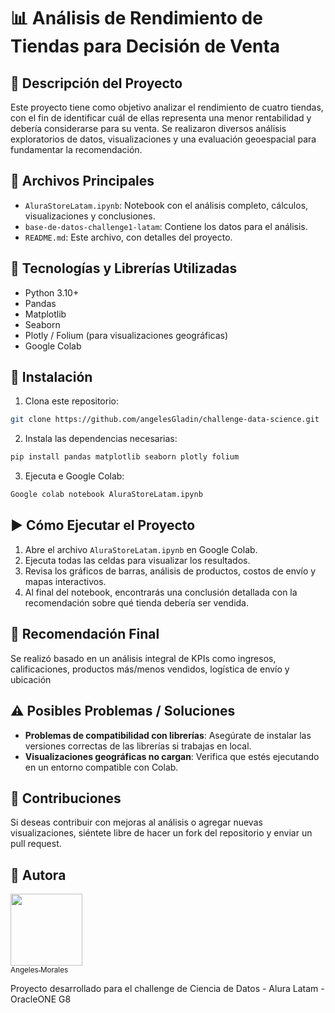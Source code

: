# :bar_chart: Análisis de Rendimiento de Tiendas para Decisión de Venta

## :pushpin: Descripción del Proyecto

Este proyecto tiene como objetivo analizar el rendimiento de cuatro tiendas, con el fin de identificar cuál de ellas representa una menor rentabilidad y debería considerarse para su venta. Se realizaron diversos análisis exploratorios de datos, visualizaciones y una evaluación geoespacial para fundamentar la recomendación.

## 	:file_folder: Archivos Principales

- `AluraStoreLatam.ipynb`: Notebook con el análisis completo, cálculos, visualizaciones y conclusiones.
- `base-de-datos-challenge1-latam`: Contiene los datos para el análisis.
- `README.md`: Este archivo, con detalles del proyecto.

## :wrench: Tecnologías y Librerías Utilizadas

- Python 3.10+
- Pandas
- Matplotlib
- Seaborn
- Plotly / Folium (para visualizaciones geográficas)
- Google Colab

## :link: Instalación

1. Clona este repositorio:
```bash
git clone https://github.com/angelesGladin/challenge-data-science.git
```

2. Instala las dependencias necesarias:
```bash
pip install pandas matplotlib seaborn plotly folium
```

3. Ejecuta e Google Colab:
```bash
Google colab notebook AluraStoreLatam.ipynb
```

## :arrow_forward: Cómo Ejecutar el Proyecto

1. Abre el archivo `AluraStoreLatam.ipynb` en Google Colab.
2. Ejecuta todas las celdas para visualizar los resultados.
3. Revisa los gráficos de barras, análisis de productos, costos de envío y mapas interactivos.
4. Al final del notebook, encontrarás una conclusión detallada con la recomendación sobre qué tienda debería ser vendida.
  

## :memo: Recomendación Final

Se realizó basado en un análisis integral de KPIs como ingresos, calificaciones, productos más/menos vendidos, logística de envío y ubicación

## :warning: Posibles Problemas / Soluciones

- **Problemas de compatibilidad con librerías**: Asegúrate de instalar las versiones correctas de las librerías si trabajas en local.
- **Visualizaciones geográficas no cargan**: Verifica que estés ejecutando en un entorno compatible con Colab.

## :open_hands: Contribuciones

Si deseas contribuir con mejoras al análisis o agregar nuevas visualizaciones, siéntete libre de hacer un fork del repositorio y enviar un pull request.

## :bow: Autora

[<img src="https://avatars.githubusercontent.com/u/160809137?s=400&u=53819c9e0bceb756b1c959b51623021829b0f8ae&v=4" width=115><br><sub>Angeles Morales</sub>](https://github.com/angelesGladin) 

Proyecto desarrollado para el challenge de Ciencia de Datos - Alura Latam - OracleONE G8



